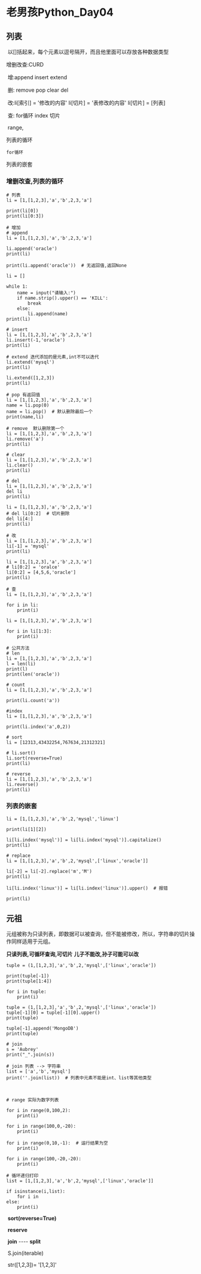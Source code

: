 # 老男孩Python_Day04

## 列表

[^列表]: 在其它语言中称为数组

​	以[]括起来，每个元素以逗号隔开，而且他里面可以存放各种数据类型

增删改查:CURD

​	增:append insert extend

​	删: remove pop clear del

​	改:li[索引] = '修改的内容'  li[切片] = '表修改的内容'   li[切片] = [列表]

​	查: for循环  index 切片

​	range,

列表的循环

 	for循环

列表的嵌套

### 增删改查,列表的循环

```
# 列表
li = [1,[1,2,3],'a','b',2,3,'a']

print(li[0])
print(li[0:3])

# 增加
# append
li = [1,[1,2,3],'a','b',2,3,'a']

li.append('oracle')
print(li)

print(li.append('oracle'))  # 无返回值,返回None

li = []

while 1:
    name = input("请输入:")
    if name.strip().upper() == 'KILL':
        break
    else:
        li.append(name)
print(li)

# insert
li = [1,[1,2,3],'a','b',2,3,'a']
li.insert(-1,'oracle')
print(li)

# extend 迭代添加的是元素,int不可以迭代
li.extend('mysql')
print(li)

li.extend([1,2,3])
print(li)

# pop 有返回值
li = [1,[1,2,3],'a','b',2,3,'a']
name = li.pop(0)
name = li.pop()  # 默认删除最后一个
print(name,li)

# remove  默认删除第一个
li = [1,[1,2,3],'a','b',2,3,'a']
li.remove('a')
print(li)

# clear
li = [1,[1,2,3],'a','b',2,3,'a']
li.clear()
print(li)

# del
li = [1,[1,2,3],'a','b',2,3,'a']
del li
print(li)

li = [1,[1,2,3],'a','b',2,3,'a']
# del li[0:2]  # 切片删除
del li[4:]
print(li)

# 改
li = [1,[1,2,3],'a','b',2,3,'a']
li[-1] = 'mysql'
print(li)

li = [1,[1,2,3],'a','b',2,3,'a']
# li[0:2] = 'oralce'
li[0:2] = [4,5,6,'oracle']
print(li)

# 查
li = [1,[1,2,3],'a','b',2,3,'a']

for i in li:
    print(i)

li = [1,[1,2,3],'a','b',2,3,'a']

for i in li[1:3]:
    print(i)

# 公共方法
# len
li = [1,[1,2,3],'a','b',2,3,'a']
l = len(li)
print(l)
print(len('oracle'))

# count
li = [1,[1,2,3],'a','b',2,3,'a']

print(li.count('a'))

#index
li = [1,[1,2,3],'a','b',2,3,'a']

print(li.index('a',0,2))

# sort
li = [12313,43432254,767634,21312321]

# li.sort()
li.sort(reverse=True)
print(li)

# reverse
li = [1,[1,2,3],'a','b',2,3,'a']
li.reverse()
print(li)
```

### 列表的嵌套

```
li = [1,[1,2,3],'a','b',2,'mysql','linux']

print(li[1][2])

li[li.index('mysql')] = li[li.index('mysql')].capitalize()
print(li)

# replace
li = [1,[1,2,3],'a','b',2,'mysql',['linux','oracle']]

li[-2] = li[-2].replace('m','M')
print(li)

li[li.index('linux')] = li[li.index('linux')].upper()  # 报错

print(li)
```



## 元祖

元组被称为只读列表，即数据可以被查询，但不能被修改，所以，字符串的切片操作同样适用于元组。

**只读列表,可循环查询,可切片**
**儿子不能改,孙子可能可以改**

```
tuple = (1,[1,2,3],'a','b',2,'mysql',['linux','oracle'])

print(tuple[-1])
print(tuple[1:4])

for i in tuple:
    print(i)

tuple = (1,[1,2,3],'a','b',2,'mysql',['linux','oracle'])
tuple[-1][0] = tuple[-1][0].upper()
print(tuple)

tuple[-1].append('MongoDB')
print(tuple)

```



```
# join
s = 'Aubrey'
print("_".join(s))

# join 列表 --> 字符串
list = ['a','b','mysql']
print(''.join(list))  # 列表中元素不能是int、list等其他类型



# range 实际为数字列表

for i in range(0,100,2):
    print(i)

for i in range(100,0,-20):
    print(i)

for i in range(0,10,-1):  # 运行结果为空
    print(i)

for i in range(100,-20,-20):
    print(i)
```

```
# 循环递归打印
list = [1,[1,2,3],'a','b',2,'mysql',['linux','oracle']]

if isinstance(i,list):
    for i in
else:
    print(i)
```

​	**sort(reverse=True)** 

[^注]: 字符串sort 按照第一个字符 ASCII码进行排序

​	**reserve**

​	**join**   ---- **split**

​		S.join(iterable)

​		str([1,2,3])= '[1,2,3]'